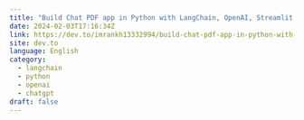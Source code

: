 ```yaml
---
title: "Build Chat PDF app in Python with LangChain, OpenAI, Streamlit | Full project | Learn Coding"
date: 2024-02-03T17:16:34Z
link: https://dev.to/imrankh13332994/build-chat-pdf-app-in-python-with-langchain-openai-streamlit-full-project-learn-coding-2ii9?utm_medium=RSS&utm_source=news.12bit.vn
site: dev.to
language: English
category:
  - langchain
  - python
  - openai
  - chatgpt
draft: false
---
```

